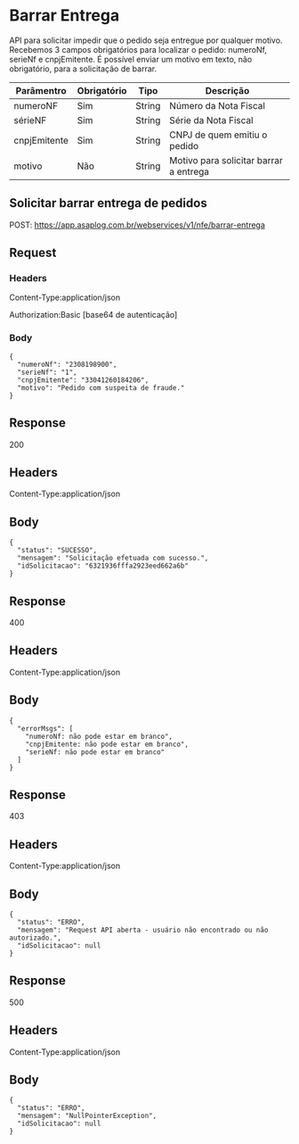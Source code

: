 # Barrar Entrega

API para solicitar impedir que o pedido seja entregue por qualquer motivo. Recebemos 3 campos obrigatórios para localizar o pedido: numeroNf, serieNf e cnpjEmitente. É possível enviar um motivo em texto, não obrigatório, para a solicitação de barrar.

| Parâmentro   | Obrigatório | Tipo   | Descrição                              |
| ------------ | ----------- | ------ | -------------------------------------- |
| numeroNF     | Sim         | String | Número da Nota Fiscal                  |
| sérieNF      | Sim         | String | Série da Nota Fiscal                   |
| cnpjEmitente | Sim         | String | CNPJ de quem emitiu o pedido           |
| motivo       | Não         | String | Motivo para solicitar barrar a entrega |

## Solicitar barrar entrega de pedidos

POST: https://app.asaplog.com.br/webservices/v1/nfe/barrar-entrega

## Request

### Headers

Content-Type:application/json

Authorization:Basic [base64 de autenticação]

### Body

```
{
  "numeroNf": "2308198900",
  "serieNf": "1",
  "cnpjEmitente": "33041260184206",
  "motivo": "Pedido com suspeita de fraude."
}
```

## Response

200

## Headers

Content-Type:application/json

## Body

```
{
  "status": "SUCESSO",
  "mensagem": "Solicitação efetuada com sucesso.",
  "idSolicitacao": "6321936fffa2923eed662a6b"
}
```

## Response

400

## Headers

Content-Type:application/json

## Body

```
{
  "errorMsgs": [
    "numeroNf: não pode estar em branco",
    "cnpjEmitente: não pode estar em branco",
    "serieNf: não pode estar em branco"
  ]
}
```

## Response

403

## Headers

Content-Type:application/json

## Body

```
{
  "status": "ERRO",
  "mensagem": "Request API aberta - usuário não encontrado ou não autorizado.",
  "idSolicitacao": null
}
```

## Response

500

## Headers

Content-Type:application/json

## Body

```
{
  "status": "ERRO",
  "mensagem": "NullPointerException",
  "idSolicitacao": null
}
```
